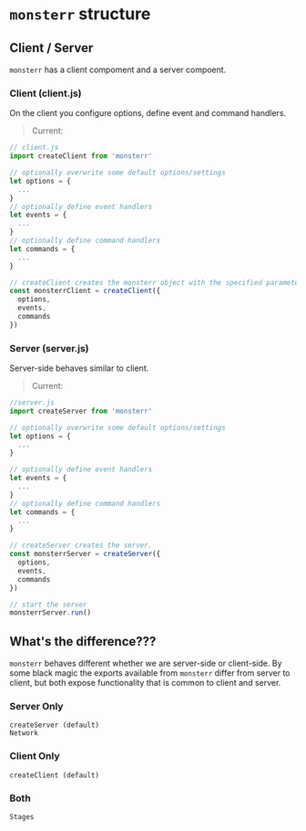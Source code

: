 # `monsterr` structure

## Client / Server
`monsterr` has a client compoment and a server compoent.

### Client (client.js)
On the client you configure options, define event and command handlers.

> Current:
```js
// client.js
import createClient from 'monsterr'

// optionally overwrite some default options/settings
let options = {
  ...
}
// optionally define event handlers
let events = {
  ...
}
// optionally define command handlers
let commands = {
  ...
}

// createClient creates the monsterr object with the specified parameters.
const monsterrClient = createClient({
  options,
  events,
  commands
})
```



### Server (server.js)
Server-side behaves similar to client.
> Current:
```js
//server.js
import createServer from 'monsterr'

// optionally overwrite some default options/settings
let options = {
  ...
}

// optionally define event handlers
let events = {
  ...
}
// optionally define command handlers
let commands = {
  ...
}

// createServer creates the server.
const monsterrServer = createServer({
  options,
  events,
  commands
})

// start the server
monsterrServer.run()
```

## What's the difference???
`monsterr` behaves different whether we are server-side or client-side.
By some black magic the exports available from `monsterr` differ from server to client, but both expose functionality that is common to client and server.

### Server Only
```
createServer (default)
Network
```

### Client Only
```
createClient (default)
```

### Both
```
Stages
```